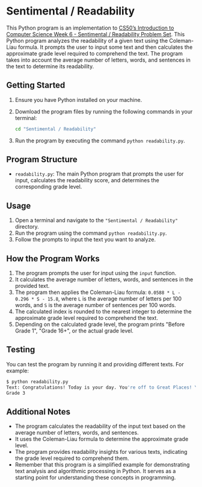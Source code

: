 # Sentimental / Readability

This Python program is an implementation to [CS50’s Introduction to Computer Science Week 6 - Sentimental / Readability Problem Set](https://cs50.harvard.edu/x/2023/psets/6/readability/). This Python program analyzes the readability of a given text using the Coleman-Liau formula. It prompts the user to input some text and then calculates the approximate grade level required to comprehend the text. The program takes into account the average number of letters, words, and sentences in the text to determine its readability.

## Getting Started

1. Ensure you have Python installed on your machine.
2. Download the program files by running the following commands in your terminal:

    ```bash
    cd "Sentimental / Readability"
    ```

3. Run the program by executing the command `python readability.py`.

## Program Structure

- `readability.py`: The main Python program that prompts the user for input, calculates the readability score, and determines the corresponding grade level.

## Usage

1. Open a terminal and navigate to the `"Sentimental / Readability"` directory.
2. Run the program using the command `python readability.py`.
3. Follow the prompts to input the text you want to analyze.

## How the Program Works

1. The program prompts the user for input using the `input` function.
2. It calculates the average number of letters, words, and sentences in the provided text.
3. The program then applies the Coleman-Liau formula: `0.0588 * L - 0.296 * S - 15.8`, where `L` is the average number of letters per 100 words, and `S` is the average number of sentences per 100 words.
4. The calculated index is rounded to the nearest integer to determine the approximate grade level required to comprehend the text.
5. Depending on the calculated grade level, the program prints "Before Grade 1", "Grade 16+", or the actual grade level.

## Testing

You can test the program by running it and providing different texts. For example:

```bash
$ python readability.py
Text: Congratulations! Today is your day. You're off to Great Places! You're off and away!
Grade 3
```

## Additional Notes

- The program calculates the readability of the input text based on the average number of letters, words, and sentences.
- It uses the Coleman-Liau formula to determine the approximate grade level.
- The program provides readability insights for various texts, indicating the grade level required to comprehend them.
- Remember that this program is a simplified example for demonstrating text analysis and algorithmic processing in Python. It serves as a starting point for understanding these concepts in programming.